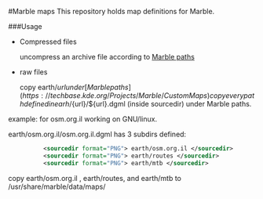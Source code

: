 #Marble maps
This repository holds map definitions for Marble.

###Usage
* Compressed files

    uncompress an archive file according to [Marble paths](https://techbase.kde.org/Projects/Marble/CustomMaps)

* raw files

    copy earth/${url} under [Marble paths](https://techbase.kde.org/Projects/Marble/CustomMaps)
    copy  every path defined in earh/${url}/${url}.dgml (inside sourcedir) under Marble paths.

example: 
for osm.org.il working on GNU/linux.


earth/osm.org.il/osm.org.il.dgml has 3 subdirs defined:
```xml
          <sourcedir format="PNG"> earth/osm.org.il </sourcedir>
          <sourcedir format="PNG"> earth/routes </sourcedir>
          <sourcedir format="PNG"> earth/mtb </sourcedir>
```

copy earth/osm.org.il , earth/routes, and earth/mtb to /usr/share/marble/data/maps/
